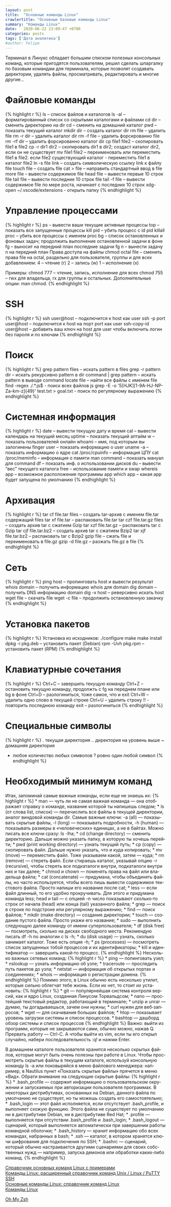 ```yaml
---
layout: post
title:  "Основные команды Linux"
crawlertitle: "Основные базовые команды Linux"
summary: "Команды Linux"
date:   2020-06-22 23:09:47 +0700
categories: posts
tags: ['Дата аналитика']
#author: Felipe
---
```


Терминал в Линукс обладает большим списком полезных консольных команд, которые пригодятся пользователям, решил сделать шпаргалку по базовым командам для терминала, которые позволят создавать директории, удалять файлы, просматривать, редактировать и многие другие...


# Файловые команды
{% highlight r %}
ls – список файлов и каталогов
ls -al – форматированный список со скрытыми каталогами и файлами
cd dir – сменить директорию на dir
cd – сменить на домашний каталог
pwd – показать текущий каталог
mkdir dir – создать каталог dir
rm file – удалить file
rm -r dir – удалить каталог dir
rm -f file – удалить форсированно file
rm -rf dir – удалить форсированно каталог dir
cp file1 file2 – скопировать file1 в file2
cp -r dir1 dir2 – скопировать dir1 в dir2; создаст каталог dir2, если он не существует
mv file1 file2 – переименовать или переместить file1 в file2. если file2 существующий каталог - переместить file1 в каталог file2
ln -s file link – создать символическую ссылку link к файлу file
touch file – создать file
cat > file – направить стандартный ввод в file
more file – вывести содержимое file
head file – вывести первые 10 строк file
tail file – вывести последние 10 строк file
tail -f file – вывести содержимое file по мере роста, начинает с последних 10 строк
xdg-open ~/.vscode/extensions - открыть папку
{% endhighlight %}

# Управление процессами
{% highlight r %}
ps – вывести ваши текущие активные процессы
top – показать все запущенные процессы
kill pid – убить процесс с id pid
killall proc – убить все процессы с именем proc
bg – список остановленных и фоновых задач; продолжить выполнение остановленной задачи в фоне
fg – выносит на передний план последние задачи
fg n – вынести задачу n на передний план
Права доступа на файлы
chmod octal file – сменить права file на octal, раздельно для пользователя, группы и для всех добавлением:
4 – чтение (r)
2 – запись (w)
1 – исполнение (x)

Примеры:
chmod 777 – чтение, запись, исполнение для всех
chmod 755 – rwx для владельца, rx для группы и остальных.
Дополнительные опции: man chmod.
{% endhighlight %}

# SSH
{% highlight r %}
ssh user@host – подключится к host как user
ssh -p port user@host – подключится к host на порт port как user
ssh-copy-id user@host – добавить ваш ключ на host для user чтобы включить логин без пароля и по ключам
{% endhighlight %}

# Поиск
{% highlight r %}
grep pattern files – искать pattern в files
grep -r pattern dir – искать рекурсивно pattern в dir
command | grep pattern – искать pattern в выводе command
locate file – найти все файлы с именем file
find -regex ./.*\.js$ - поиск всех файлов js
grep -E -o '5[HJK][1-9A-HJ-NP-Za-km-z]{49}' test.txt > goal.txt - поиск по регулярному выражению
{% endhighlight %}

# Системная информация
{% highlight r %}
date – вывести текущую дату и время
cal – вывести календарь на текущий месяц
uptime – показать текущий аптайм
w – показать пользователей онлайн
whoami – имя, под которым вы залогинены
finger user – показать информацию о user
uname -a – показать информацию о ядре
cat /proc/cpuinfo – информация ЦПУ
cat /proc/meminfo – информация о памяти
man command – показать мануал для command
df – показать инф. о использовании дисков
du – вывести “вес” текущего каталога
free – использование памяти и swap
whereis app – возможное расположение программы app
which app – какая app будет запущена по умолчанию
{% endhighlight %}

# Архивация
{% highlight r %}
tar cf file.tar files – создать tar-архив с именем file.tar содержащий files
tar xf file.tar – распаковать file.tar
tar czf file.tar.gz files – создать архив tar с сжатием Gzip
tar xzf file.tar.gz – распаковать tar с Gzip
tar cjf file.tar.bz2 – создать архив tar с сжатием Bzip2
tar xjf file.tar.bz2 – распаковать tar с Bzip2
gzip file – сжать file и переименовать в file.gz
gzip -d file.gz – разжать file.gz в file
{% endhighlight %}

# Сеть
{% highlight r %}
ping host – пропинговать host и вывести результат
whois domain – получить информацию whois для domain
dig domain – получить DNS информацию domain
dig -x host – реверсивно искать host
wget file – скачать file
wget -c file – продолжить остановленную закачку
{% endhighlight %}

# Установка пакетов
{% highlight r %}
Установка из исходников:
./configure
make
make install
dpkg -i pkg.deb – установить пакет (Debian)
rpm -Uvh pkg.rpm – установить пакет (RPM)
{% endhighlight %}

# Клавиатурные сочетания
{% highlight r %}
Ctrl+C – завершить текущую команду
Ctrl+Z – остановить текущую команду, продолжть с fg на переднем плане или bg в фоне
Ctrl+D – разлогиниться, тоже самое, что и exit
Ctrl+W – удалить одно слово в текущей строке
Ctrl+U – удалить строку
!! - повторить последнюю команду
exit – разлогиниться
{% endhighlight %}

# Специальные символы
{% highlight r %}
. текущая директория
.. директория на уровень выше
~ домашняя директория
* любое количество любых символов
? ровно один любой символ
{% endhighlight %}


# Необходимый минимум команд

Итак, запоми­най самые важ­ные коман­ды, если еще не зна­ешь их:
    {% highlight r %}
    * man — чуть ли не самая важ­ная коман­да — она отоб­ража­ет справ­ку о коман­де, наз­вание которой ты напишешь сле­дом;
    * ls (от сло­ва list, спи­сок) — перечис­лить все фай­лы в текущей дирек­тории, ана­лог вин­довой коман­ды dir. Самые важ­ные клю­чи: -a (all) — показы­вать скры­тые фай­лы, -l (long) — показы­вать под­робнос­ти, -h (human) — показы­вать раз­меры в «челове­чес­ких» еди­ницах, а не в бай­тах. Мож­но писать все клю­чи сра­зу: ls -lha;
    * cd (change directory) — сме­нить дирек­торию. Даль­ше мож­но ука­зать пап­ку, в которую ты хочешь перей­ти;
    * pwd (print working directory) — узнать текущий путь;
    * cp (copy) — ско­пиро­вать файл. Даль­ше нуж­но ука­зать, что и куда копиро­вать;
    * mv (move) — перемес­тить файл. Тоже ука­зыва­ем какой, затем — куда;
    * rm (remove) — сте­реть файл. Если сти­раешь каталог, ука­зывай опцию -r (recursive), что­бы сте­реть все под­катало­ги внут­ри, под­катало­ги внут­ри них и так далее;
    * chmod и chown — поменять пра­ва на файл или вла­дель­ца фай­ла;
    * cat (concatenate) — при­дума­на, что­бы объ­еди­нять фай­лы, но час­то исполь­зует­ся, что­бы все­го лишь вывес­ти содер­жимое тек­сто­вого фай­ла. Прос­то напиши его наз­вание пос­ле cat;
    * less — если файл длин­ный, то его удоб­но прок­ручивать. Для это­го и при­дума­на коман­да less;
    head и tail — с опци­ей -n число показы­вают сколь­ко‑то строк от начала (head) или кон­ца (tail) ука­зан­ного фай­ла;
    * grep — поиск в стро­ке по подс­тро­ке или регуляр­ному выраже­нию;
    * find — поиск фай­лов;
    * mkdir (make directory) — соз­дание дирек­тории;
    * touch — соз­дание пус­того фай­ла. Прос­то ука­жи его наз­вание;
    * sudo — выпол­нить сле­дующую далее коман­ду от име­ни супер­поль­зовате­ля;
    * df (disk free) — пос­мотреть, сколь­ко на дис­ках сво­бод­ного мес­та. Рекомен­дую писать df -h по ана­логии с ls -h;
    * du (disk usage) — узнать, сколь­ко занима­ет каталог. Тоже есть опция -h;
    * ps (processes) — пос­мотреть спи­сок запущен­ных тобой про­цес­сов и их иден­тифика­торы;
    * kill и иден­тифика­тор — завер­шить какой‑то про­цесс.
    {% endhighlight %}
Нес­коль­ко важ­ных сетевых команд:
    {% highlight r %}
    * ping — попин­говать узел;
    * nslookup — узнать информа­цию об узле;
    * traceroute — прос­ледить путь пакетов до узла;
    * netstat — информа­ция об откры­тых пор­тах и соеди­нени­ях;
    * whois — информа­ция о регис­тра­ции домена.
    {% endhighlight %}
По­мимо это­го, в Linux обыч­но есть нес­коль­ко ути­лит, которые силь­но облегчат тебе жизнь. Если их нет, то сто­ит их уста­новить:
    {% highlight r %}
    * git — популяр­ней­шая сис­тема кон­тро­ля вер­сий, как и ядро Linux, соз­данная Линусом Тор­валь­дсом;
    * nano — прос­тей­ший тек­сто­вый редак­тор, работа­ющий в тер­минале;
    * unzip и unrar — думаю, ты догады­ваешь­ся, зачем они нуж­ны;
    * curl нужен для веб‑зап­росов;
    * wget — для ска­чива­ния боль­ших фай­лов;
    * htop — показы­вает уро­вень заг­рузки сис­темы и спи­сок про­цес­сов.
    * bashtop — дашборд обзор сис­темы и спи­сок про­цес­сов
    {% endhighlight %}
Важ­но: вый­ти из прог­рамм, которые не зак­рыва­ются сами, обыч­но мож­но, нажав Q. Прер­вать работу — Ctrl-C. А что­бы вый­ти из vim, если ты его открыл слу­чай­но, набери пос­ледова­тель­ность :q! и наж­ми Enter.

В домаш­нем катало­ге поль­зовате­ля хра­нит­ся нес­коль­ко скры­тых фай­лов, которые могут быть очень полез­ны при работе в Linux. Что­бы прос­мотреть скры­тые фай­лы в текущем катало­ге, исполь­зуй кон­соль­ную коман­ду ls -a или поковы­ряй­ся в меню фай­лового менед­жера: нап­ример, в Nautilus пункт «Показать скры­тые фай­лы» пря­чет­ся в меню «Вид». Обра­ти вни­мание на сле­дующие скры­тые фай­лы:
    {% highlight r %}
    * .bash_profile — содер­жит информа­цию о поль­зователь­ском окру­жении и запус­каемых при авто­риза­ции поль­зовате­ля прог­раммах. В некото­рых дис­три­бути­вах, осно­ван­ных на Debian, дан­ного фай­ла по умол­чанию не сущес­тву­ет, но ты можешь соз­дать его самос­тоятель­но;
    * .bash_login — этот файл исполня­ется, если отсутс­тву­ет .bash_profile, и выпол­няет схо­жую фун­кцию. Это­го фай­ла не сущес­тву­ет по умол­чанию ни в дис­три­бути­ве Debian, ни в дис­три­бути­ве Red Hat;
    * .profile — выпол­няет­ся при отсутс­твии .bash_profile и .bash_login;
    * .bash_logout — сце­нарий, который выпол­няет­ся авто­мати­чес­ки при завер­шении работы коман­дной обо­лоч­ки;
    * .bash_history — хра­нит информа­цию обо всех коман­дах, наб­ранных в bash;
    * .ssh — каталог, в котором хра­нят­ся клю­чи шиф­рования для под­клю­чения по SSH;
    * .bashrc — сце­нарий, который обыч­но нас­тра­ивает­ся дру­гими сце­нари­ями для сво­их собс­твен­ных нужд — нап­ример, запус­ка демонов или обра­бот­ки каких‑либо команд.
    {% endhighlight %}







[Справочник основных команд Linux с примерами](http://zabrosov.ru/)  
[Команды Linux: расширенный справочник команд Unix / Linux / PuTTY SSH](https://putty.org.ru/articles/unix-linux-ref.html)  
[Основные команды Linux: справочник команд Linux](https://otus.ru/nest/post/830/)  
[Команды Linux](https://www.flenov.info/story/show/Komandy-Linux)  

[Oh My Zsh](https://ohmyz.sh/#install)





<!---
Независимо от того, случайно ли вы зафиксировали изменения или просто поняли, что ваш предыдущий зафиксированный код - это не то, что вам нужно, часто вам потребуется отменить предыдущий коммит в Git. В этой статье рассмотрим несколько способов отменить ваши коммиты, в зависимости от вашего варианта использования.

1. Что значит вернуться или откатиться: просто посмотреть, изменить содержимое рабочей области, изменить историю Git?
2. Что именно откатить: рабочую область (worktree), индекс (область подготовки коммита, staging area), текущую ветку, удаленную ветку?
3. К какой позиции откатить: к индексу, к последнему коммиту, к произвольному коммиту?
Обозначим начальную ситуацию на следующей схеме:

Обозначим начальную ситуацию на следующей схеме:

{% highlight Ruby %}

          (i) (wt)
A - B - C - D - ? - ?
            ↑
          master
          (HEAD)
{% endhighlight %}

A, B, C, D — коммиты в ветке master.
(HEAD) — местоположение указателя HEAD.
(i) — состояние индекса Git. Если совпадает c (HEAD) - пуст. Если нет - содержит изменения, подготовленные к следующему коммиту.
(wt) — состояние рабочей области проекта (working tree). Если совпадает с (i) — нет неиндексированных изменений, если не совпадает — есть изменения.
↑ обозначает коммит, на который указывает определенная ветка или указатель.

Вот решения, в зависимости от задачи:

#### 1. Временно переключиться на другой коммит

Если вам нужно просто переключиться на другой коммит, чтобы, например, посмотреть на его содержимое, достаточно команды git checkout:

{% highlight Ruby %}
git checkout aaaaaa

 (wt)
 (i)
  A - B - C - D
  ↑           ↑
(HEAD)    master
{% endhighlight %}

Сейчас репозиторий находится в состоянии «detached HEAD». Чтобы переключиться обратно, используйте имя ветки (например, master):

{% highlight Ruby %}
git checkout master
{% endhighlight %}

#### 2. Переключиться на коммит и продолжить работу с него

Если вы хотите продолжить работу с другого коммита, вам понадобится новая ветка. Можно переключиться и создать ее одной командой:

{% highlight Ruby %}
git checkout -b имя-новой-ветки aaaaaa

 (wt)
 (i)
  A - B - C - D
  ↑           ↑
 new       master
(HEAD)
{% endhighlight %}

#### 3. Удалить изменения в рабочей области и вернуть ее к состоянию как при последнем коммите.

Начальное состояние:

{% highlight Ruby %}
       (i) (wt)
A - B - C - D - ? - ?
            ↑
          master
          (HEAD)
{% endhighlight %}

#### 3.1 Безопасно — с помощью кармана (stash)

#### 3.1.1 Только неиндексированные

Можно удалить прикарманить только те изменения, которые еще не были индексированы (командой add):

{% highlight Ruby %}
git stash save --keep-index
{% endhighlight %}

Конечное состояние:

{% highlight Ruby %}
 (wt)
               (i)       
A - B - C - D - ?         ?
            ↑             ↑
          master      stash{0}
          (HEAD)
{% endhighlight %}

#### 3.1.2 Индексированные и нет

Эта команда отменяет все индексированные и неиндексированные изменения в рабочей области, сохраняя их в карман (stash).

{% highlight Ruby %}
git stash save
{% endhighlight %}

Конечное состояние:

{% highlight Ruby %}
  (wt)
           (i)           
A - B - C - D             ?
            ↑             ↑
          master      stash{0}
          (HEAD)
{% endhighlight %}

Восстановление несохраненных изменений: легко и просто.

{% highlight Ruby %}
git stash apply
{% endhighlight %}

Если stash совсем не нужен, его можно удалить.

{% highlight Ruby %}
# удалить последнюю запись кармана
git stash drop
{% endhighlight %}

https://regexr.com/5g233

После этого восстановить изменения всё ещё можно, но сложнее: <a href='https://stackoverflow.com/q/89332/2790048'>How to recover a dropped stash in Git?</a> ?

#### 3.2 Опасный способ

<b>Осторожно!</b> Эта команда безвозвратно удаляет несохраненные текущие изменения из рабочей области и из индекса Если они вам все-таки нужны, воспользуйтесь git stash.

Восстановление несохраненных изменений: неиндексированные потеряны полностью, но <a href='https://ru.stackoverflow.com/a/424384/181472'>вы можете восстановить то, что было проиндексировано</a>.

Здесь мы будем использовать git reset --hard

Выполняем:

{% highlight Ruby %}
git reset --hard HEAD
{% endhighlight %}

Конечное состояние:

{% highlight Ruby %}
      (wt)
           (i)
A - B - C - D - х - х
            ↑
          master
          (HEAD)
{% endhighlight %}

#### 4. Перейти к более раннему коммиту в текущей ветке и удалить из нее все последующие (неопубликованные)

<b>Осторожно!</b>Эта команда переписывает историю Git-репозитория. Если вы уже опубликовали <a href='https://ru.stackoverflow.com/tags/git-push/info'>(git push) </a>свои изменения, то этот способ использовать нельзя <a href='https://ru.stackoverflow.com/questions/429512/'>(см. почему)</a>. Используйте вариант из пункта 5 <a href='https://ru.stackoverflow.com/tags/git-revert/info'>(git revert)</a>.

#### 4.1 При этом сохранить изменения в индекс репозитория:

{% highlight Ruby %}
git reset --soft bbbbbb
{% endhighlight %}

После этого индекс репозитория будет содержать все изменения от cccccc до dddddd. Теперь вы можете сделать новый коммит (или несколько) на основе этих изменений.

{% highlight Ruby %}
           (wt)
           (i)
A - B - C - D 
    ↑
  master
  (HEAD)
{% endhighlight %}

#### 4.2 Сохранить изменения в рабочей области, но не в индексе.

{% highlight Ruby %}
git reset bbbbbb
{% endhighlight %}

Эта команда просто перемещает указатель ветки, но не отражает изменения в индексе (он будет пустым).

{% highlight Ruby %}
 (i)     (wt)
A - B - C - D 
    ↑
  master
  (HEAD)
{% endhighlight %}

#### 4.3 Просто выбросить изменения.

<b>Осторожно!</b> Эта команда безвозвратно удаляет несохраненные текущие изменения. Если удаляемые коммиты не принадлежат никакой другой ветке, то они тоже будут потеряны.

<b>Восстановление коммитов:</b> Используйте <a href='https://ru.stackoverflow.com/tags/git-reflog/info'>git reflog</a> и <a href='https://ru.stackoverflow.com/questions/232455/'>этот вопрос</a>этот вопрос чтобы найти и восстановить коммиты; иначе сборщик мусора удалит их безвозвратно через некоторое время.

Восстановление несохраненных изменений: неиндексированные потеряны полностью, но <a href='https://ru.stackoverflow.com/a/424384/181472'>вы можете восстановить то, что было проиндексировано</a>вы можете восстановить то, что было проиндексировано.

Начальное состояние:

{% highlight Ruby %}
   (i) (wt)
A - B - C - D - ? -  ?
            ↑
          master
          (HEAD)
{% endhighlight %}

Выполняем:

{% highlight Ruby %}
git reset --hard bbbbbb
{% endhighlight %}

Конечное состояние:

{% highlight Ruby %}
 (wt)
   (i)
A - B - C - D - х - х
    ↑
  master
  (HEAD)
{% endhighlight %}

#### 

5. Отменить уже опубликованные коммиты с помощью новых коммитов
Воспользуйтесь командой <a href='https://ru.stackoverflow.com/tags/git-revert/info'>git revert</a>. Она создает новые коммиты, по одному на каждый отменяемый коммит. Таким образом, если нужно отменить все коммиты после aaaaaa:

{% highlight Ruby %}
 # можно перечислить отменяемые коммиты
git revert bbbbbb cccccc dddddd

# можно задать диапазон от более раннего к более позднему (новому)
git revert bbbbbb..dddddd

# либо в относительных ссылках
git revert HEAD~2..HEAD

# можно отменить коммит слияния, указывая явным образом номер предка (в нашем примере таких нет):
git revert -m 1 abcdef

# после этого подтвердите изменения:
git commit -m'детальное описание, что и почему сделано'
{% endhighlight %}

<b>Восстановление:</b> Если revert-коммит оказался ошибочным, <a href='https://ru.stackoverflow.com/a/433111/181472'>используйте этот ответ</a>.

--->